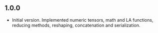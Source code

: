 ## 1.0.0

- Initial version. Implemented numeric tensors, math and LA functions, reducing methods, reshaping, concatenation and serialization.
